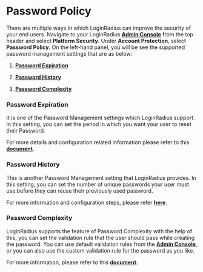 # Password Policy

There are multiple ways in which LoginRadius can improve the security of your end users. Navigate to your LoginRadius [**Admin Console**](https://adminconsole.loginradius.com/dashboard) from the top header and select **Platform Security**. Under **Account Protection**, select **Password Policy.** On the left-hand panel, you will be see the supported password management settings that are as below:

1.  [**Password Expiration**](https://www.loginradius.com/legacy/docs/api/v2/admin-console/platform-security/password-policy/#passwordexpiration0)
    
2.  [**Password History**](https://www.loginradius.com/legacy/docs/api/v2/admin-console/platform-security/password-policy/#passwordhistory1)
    
3.  [**Password Complexity**](https://www.loginradius.com/legacy/docs/api/v2/admin-console/platform-security/password-policy/#passwordcomplexity2)
    

### Password Expiration

It is one of the Password Management settings which LoginRadius support. In this setting, you can set the period in which you want your user to reset their Password.

For more details and configuration related information please refer to this [**document**](https://www.loginradius.com/legacy/docs/authentication/concepts/password-policy/#partpasswordexpiration0).

### Password History

This is another Password Management setting that LoginRadius provides. In this setting, you can set the number of unique passwords your user must use before they can reuse their previously used password.

For more information and configuration steps, please refer [**here**](https://www.loginradius.com/legacy/docs/authentication/concepts/password-policy/#partpasswordhistory1).

  

### Password Complexity

LoginRadius supports the feature of Password Complexity with the help of this, you can set the validation rule that the user should pass while creating the password. You can use default validation rules from the [**Admin Console**](https://adminconsole.loginradius.com/platform-security/account-protection/password-policy/password-complexity), or you can also use the custom validation rule for the password as you like.

For more information, please refer to this [**document**](https://www.loginradius.com/legacy/docs/authentication/concepts/password-policy/#partpasswordcomplexity2).